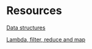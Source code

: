 # Resources

[Data structures](https://docs.python.org/3/tutorial/datastructures.html)

[Lambda, filter, reduce and map](https://python-course.eu/advanced-python/lambda-filter-reduce-map.php)
